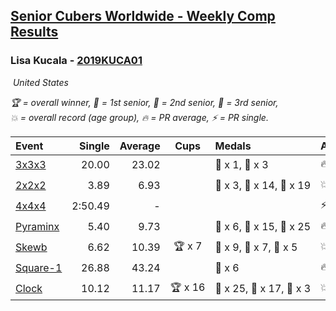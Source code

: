 <style>table {white-space: nowrap;}</style>
<link rel="stylesheet" type="text/css" href="/scw-comp/css/flags.css" />

## [Senior Cubers Worldwide - Weekly Comp Results](/scw-comp/results/)
### Lisa Kucala - [2019KUCA01](https://www.worldcubeassociation.org/persons/2019KUCA01)

<i class="flag flag-US" />&nbsp;United States

<span style="white-space: nowrap;">🏆 = overall winner</span>, <span style="white-space: nowrap;">🥇 = 1st senior</span>, <span style="white-space: nowrap;">🥈 = 2nd senior</span>, <span style="white-space: nowrap;">🥉 = 3rd senior</span>, <span style="white-space: nowrap;">💥 = overall record (age group)</span>, <span style="white-space: nowrap;">🔥 = PR average</span>, <span style="white-space: nowrap;">⚡ = PR single</span>.

| Event | Single | Average | Cups | Medals | Achievements|
| :-- | --: | --: | :--: | :-- | :-- |
| [3x3x3](333.md) | 20.00 | 23.02 |  | 🥈 x 1, 🥉 x 3 | 🔥 x 7, ⚡ x 9 |
| [2x2x2](222.md) | 3.89 | 6.93 |  | 🥇 x 3, 🥈 x 14, 🥉 x 19 | 💥 x 1, 🔥 x 6, ⚡ x 6 |
| [4x4x4](444.md) | 2:50.49 | - |  |  | ⚡ x 2 |
| [Pyraminx](pyram.md) | 5.40 | 9.73 |  | 🥇 x 6, 🥈 x 15, 🥉 x 25 | 🔥 x 7, ⚡ x 8 |
| [Skewb](skewb.md) | 6.62 | 10.39 | 🏆 x 7 | 🥇 x 9, 🥈 x 7, 🥉 x 5 | 💥 x 10, 🔥 x 10, ⚡ x 5 |
| [Square-1](sq1.md) | 26.88 | 43.24 |  | 🥉 x 6 | 🔥 x 3, ⚡ x 3 |
| [Clock](clock.md) | 10.12 | 11.17 | 🏆 x 16 | 🥇 x 25, 🥈 x 17, 🥉 x 3 | 💥 x 27, 🔥 x 16, ⚡ x 22 |

<!-- Global site tag (gtag.js) - Google Analytics -->
<script async src="https://www.googletagmanager.com/gtag/js?id=UA-86348435-3"></script>
<script>window.dataLayer = window.dataLayer || []; function gtag() {dataLayer.push(arguments);} gtag('js', new Date()); gtag('config', 'UA-86348435-3');</script>
